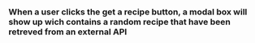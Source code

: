 ### When a user clicks the get a recipe button, a modal box will show up wich contains a random recipe that have been retreved from an external API
